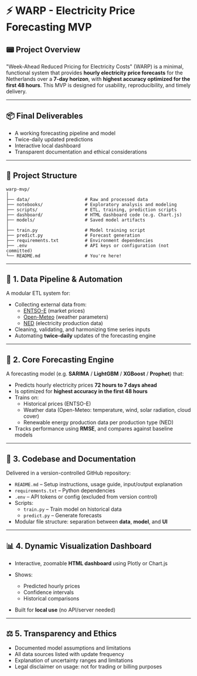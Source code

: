 # ⚡ WARP - Electricity Price Forecasting MVP

## 📟 Project Overview
"Week-Ahead Reduced Pricing for Electricity Costs" (WARP) is a minimal, functional system that provides **hourly electricity price forecasts** for the Netherlands over a **7-day horizon**, with **highest accuracy optimized for the first 48 hours**. This MVP is designed for usability, reproducibility, and timely delivery.

---

## 📦 Final Deliverables

- A working forecasting pipeline and model
- Twice-daily updated predictions
- Interactive local dashboard
- Transparent documentation and ethical considerations

---

## 📁 Project Structure

```
warp-mvp/
│
├── data/                     # Raw and processed data
├── notebooks/                # Exploratory analysis and modeling
├── scripts/                  # ETL, training, prediction scripts
├── dashboard/                # HTML dashboard code (e.g. Chart.js)
├── models/                   # Saved model artifacts
│
├── train.py                  # Model training script
├── predict.py                # Forecast generation
├── requirements.txt          # Environment dependencies
├── .env                      # API keys or configuration (not committed)
└── README.md                 # You're here!
```

---

## 🔄 1. Data Pipeline & Automation

A modular ETL system for:

- Collecting external data from:
  - [ENTSO-E](https://www.entsoe.eu/) (market prices)
  - [Open-Meteo](https://open-meteo.com/) (weather parameters)
  - [NED](https://ned.nl) (electricity production data)
- Cleaning, validating, and harmonizing time series inputs
- Automating **twice-daily** updates of the forecasting engine

---

## 🤖 2. Core Forecasting Engine

A forecasting model (e.g. **SARIMA** / **LightGBM** / **XGBoost** / **Prophet**) that:

- Predicts hourly electricity prices **72 hours to 7 days ahead**
- Is optimized for **highest accuracy in the first 48 hours**
- Trains on:
  - Historical prices (ENTSO-E)
  - Weather data (Open-Meteo: temperature, wind, solar radiation, cloud cover)
  - Renewable energy production data per production type (NED)
- Tracks performance using **RMSE**, and compares against baseline models

---

## 🧪 3. Codebase and Documentation

Delivered in a version-controlled GitHub repository:

- `README.md` – Setup instructions, usage guide, input/output explanation
- `requirements.txt` – Python dependencies
- `.env` – API tokens or config (excluded from version control)
- Scripts:
  - `train.py` – Train model on historical data
  - `predict.py` – Generate forecasts
- Modular file structure: separation between **data**, **model**, and **UI**

---

## 📊 4. Dynamic Visualization Dashboard

- Interactive, zoomable **HTML dashboard** using Plotly or Chart.js
- Shows:
  - Predicted hourly prices
  - Confidence intervals
  - Historical comparisons
  
- Built for **local use** (no API/server needed)

---

## ⚖️ 5. Transparency and Ethics

- Documented model assumptions and limitations
- All data sources listed with update frequency
- Explanation of uncertainty ranges and limitations
- Legal disclaimer on usage: not for trading or billing purposes

